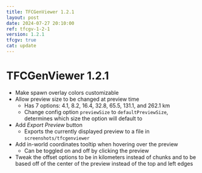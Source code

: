```yaml
---
title: TFCGenViewer 1.2.1
layout: post
date: 2024-07-27 20:10:00
ref: tfcgv-1-2-1
version: 1.2.1
tfcgv: true
cat: update
---
```


# TFCGenViewer 1.2.1

- Make spawn overlay colors customizable
- Allow preview size to be changed at preview time
    - Has 7 options: 4.1, 8.2, 16.4, 32.8, 65.5, 131.1, and 262.1 km
    - Change config option `previewSize` to `defaultPreviewSize`, determines which size the option will default to
- Add *Export Preview* button
    - Exports the currently displayed preview to a file in `screenshots/tfcgenviewer`
- Add in-world coordinates tooltip when hovering over the preview
    - Can be toggled on and off by clicking the preview
- Tweak the offset options to be in kilometers instead of chunks and to be based off of the center of the preview instead of the top and left edges

